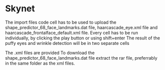 # Skynet
The import files code cell has to be used to upload the shape_predictor_68_face_landmarks.dat file, haarcascade_eye.xml file and haarcascade_frontalface_default.xml file.
Every cell has to be run individually, by clicking the play button or using shift+enter
The result of the puffy eyes and wrinkle detection will be in two separate cells

The .xml files are provided
To download the shape_predictor_68_face_landmarks.dat file extract the rar file, preferrably in the same folder as the xml files.
